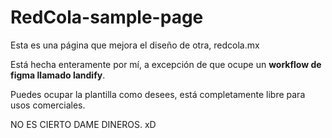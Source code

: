 ﻿# RedCola-sample-page

Esta es una página que mejora el diseño de otra, redcola.mx

Está hecha enteramente por mí, a excepción de que ocupe un <b>workflow de figma llamado landify</b>.

Puedes ocupar la plantilla como desees, está completamente libre para usos comerciales.

NO ES CIERTO DAME DINEROS. xD
